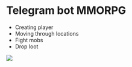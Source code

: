 # Telegram bot MMORPG
  - Creating player
  - Moving through locations
  - Fight mobs
  - Drop loot

 
![](https://lh3.googleusercontent.com/dE8gPbSTZGYCVGKEhUmeG65fwFirNnJxekuAFBlqW5qgtxAVcfj2xcMoyhn3XWqQ2FBWu2J7z3r4jBIMis1ryeZI6TAUMktwNu-kkgBkH3TOVIIVCrvAo7QHtj-0CQlLmGO7iw3l2IXpF_QQdzLM9XkHDrLGBDRDYAjDihrdJCsoIHUppeBXVUFcW8T3yXsFxjA_UcvXaqs06oZIfnYKAWH3mdV8Q8fpdmlP84lAn4w09DeJMtqmX9OuwwULhy_0X2-tuW1rhAlvD3GBRBtUUUQYzJYRoGZ7JQCYwIJ9cfmi-r5bKTSLuTbQtWj80cPx8SX2MZjdkWWaE_rIZDaaYX94fZ4bOAytRrniDfzSxz54j4xyNFffOkaydDT47A2b7W7fGUJJelviTwI3pFSiNLHyNCBKDDCR_Eqq7X52vCfmtzYF9Wrc2hGbtIUkct9bOF_3EiLT246Mxa2NmjC6zWdf2dcLcDZRGxzdEpxFdahaFx2SF1IwNd49fb443ySWJEzHdhC7jah05uxFschX8HFUFA6BSHt3_OO7uqgnzbIeeKMeOXt8lKan1Br23XTdI8eE1_lRhgNHVKkx8cS_J5_MGmQT3xG5sm1he2X5PzsjkOh6E8Fj-7FWh30uNRvimrHNflPuKwUYDXLZ4DMSaOfnxaKaSiiJDU6pHgGv1hhm5vp3__cvF2s_-quP=w840-h758-no)
